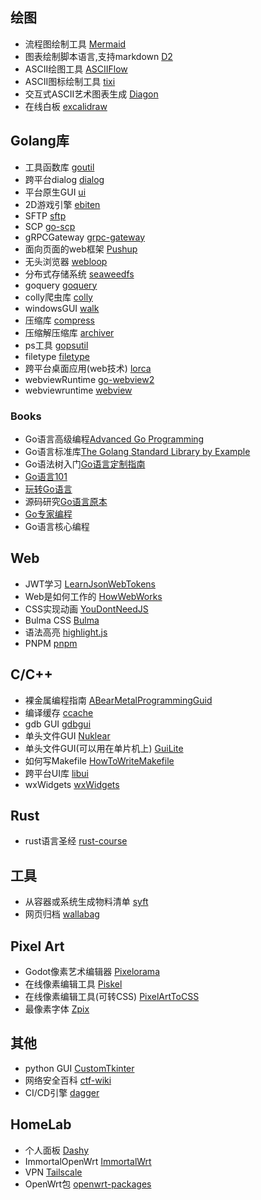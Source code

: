 ## 绘图

* 流程图绘制工具 [Mermaid](https://mermaid.live/)
* 图表绘制脚本语言,支持markdown [D2](https://github.com/terrastruct/d2)
* ASCII绘图工具 [ASCIIFlow](https://asciiflow.com/#/)
* ASCII图标绘制工具 [tixi](https://github.com/astashov/tixi)
* 交互式ASCII艺术图表生成 [Diagon](https://github.com/ArthurSonzogni/Diagon)
* 在线白板 [excalidraw](https://github.com/excalidraw/excalidraw)

## Golang库

* 工具函数库 [goutil](https://github.com/gookit/goutil)
* 跨平台dialog [dialog](https://github.com/sqweek/dialog)
* 平台原生GUI [ui](https://github.com/andlabs/ui)
* 2D游戏引擎 [ebiten](https://github.com/hajimehoshi/ebiten)
* SFTP [sftp](https://github.com/pkg/sftp)
* SCP [go-scp](https://github.com/bramvdbogaerde/go-scp)
* gRPCGateway [grpc-gateway](https://github.com/grpc-ecosystem/grpc-gateway)
* 面向页面的web框架 [Pushup](https://github.com/adhocteam/pushup)
* 无头浏览器 [webloop](https://github.com/sourcegraph/webloop)
* 分布式存储系统 [seaweedfs](https://github.com/seaweedfs/seaweedfs)
* goquery [goquery](https://github.com/PuerkitoBio/goquery)
* colly爬虫库 [colly](https://github.com/gocolly/colly)
* windowsGUI [walk](https://github.com/lxn/walk)
* 压缩库 [compress](https://github.com/klauspost/compress)
* 压缩解压缩库 [archiver](https://github.com/mholt/archiver)
* ps工具 [gopsutil](https://github.com/shirou/gopsutil)
* filetype [filetype](https://github.com/h2non/filetype)
* 跨平台桌面应用(web技术) [lorca](https://github.com/zserge/lorca)
* webviewRuntime [go-webview2](https://github.com/capsiamese?tab=stars)
* webviewruntime [webview](https://github.com/capsiamese?tab=stars)

### Books

* Go语言高级编程[Advanced Go Programming](https://github.com/chai2010/advanced-go-programming-book)
* Go语言标准库[The Golang Standard Library by Example](https://github.com/polaris1119/The-Golang-Standard-Library-by-Example)
* Go语法树入门[Go语言定制指南](https://github.com/chai2010/go-ast-book)
* [Go语言101](https://github.com/golang101/golang101)
* [玩转Go语言](https://github.com/hantmac/Mastering_Go_ZH_CN)
* 源码研究[Go语言原本](https://github.com/golang-design/under-the-hood)
* [Go专家编程](https://github.com/RainbowMango/GoExpertProgramming)
* Go语言核心编程

## Web

* JWT学习 [LearnJsonWebTokens](https://github.com/dwyl/learn-json-web-tokens)
* Web是如何工作的 [HowWebWorks](https://github.com/vasanthk/how-web-works)
* CSS实现动画 [YouDontNeedJS](https://github.com/you-dont-need/You-Dont-Need-JavaScript)
* Bulma CSS [Bulma](https://github.com/jgthms/bulma)
* 语法高亮 [highlight.js](https://github.com/highlightjs/highlight.js)
* PNPM [pnpm](https://github.com/pnpm/pnpm)

## C/C++

* 裸金属编程指南 [ABearMetalProgrammingGuid](https://github.com/cpq/bare-metal-programming-guide)
* 编译缓存 [ccache](https://github.com/ccache/ccache)
* gdb GUI [gdbgui](https://github.com/cs01/gdbgui)
* 单头文件GUI [Nuklear](https://github.com/Immediate-Mode-UI/Nuklear)
* 单头文件GUI(可以用在单片机上) [GuiLite](https://github.com/idea4good/GuiLite)
* 如何写Makefile [HowToWriteMakefile](https://github.com/seisman/how-to-write-makefile)
* 跨平台UI库 [libui](https://github.com/andlabs/libui)
* wxWidgets [wxWidgets](https://github.com/wxWidgets/wxWidgets)

## Rust

* rust语言圣经 [rust-course](https://github.com/sunface/rust-course)

## 工具

* 从容器或系统生成物料清单 [syft](https://github.com/anchore/syft)
* 网页归档 [wallabag](https://github.com/wallabag/wallabag)

## Pixel Art

* Godot像素艺术编辑器 [Pixelorama](https://github.com/Orama-Interactive/Pixelorama)
* 在线像素编辑工具 [Piskel](https://github.com/piskelapp/piskel)
* 在线像素编辑工具(可转CSS) [PixelArtToCSS](https://github.com/jvalen/pixel-art-react)
* 最像素字体 [Zpix](https://github.com/SolidZORO/zpix-pixel-font)

## 其他

* python GUI [CustomTkinter](https://github.com/TomSchimansky/CustomTkinter)
* 网络安全百科 [ctf-wiki](https://github.com/ctf-wiki/ctf-wiki)
* CI/CD引擎 [dagger](https://github.com/dagger/dagger)

## HomeLab

* 个人面板 [Dashy](https://github.com/Lissy93/dashy)
* ImmortalOpenWrt [ImmortalWrt](https://github.com/immortalwrt/immortalwrt)
* VPN [Tailscale](https://github.com/tailscale/tailscale)
* OpenWrt包 [openwrt-packages](https://github.com/kenzok8/openwrt-packages)